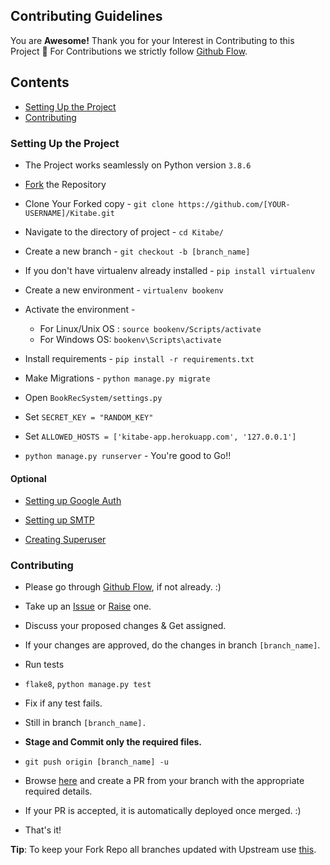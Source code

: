 ## Contributing Guidelines

You are **Awesome!** Thank you for your Interest in Contributing to this Project 🤗
For Contributions we strictly follow [Github Flow](https://guides.github.com/introduction/flow/).

## Contents

- [Setting Up the Project](#user-content-setting-up-the-project)
- [Contributing](#user-content-contributing)

### Setting Up the Project

- The Project works seamlessly on Python version `3.8.6`

- [Fork](https://docs.github.com/en/github/getting-started-with-github/fork-a-repo#fork-an-example-repository) the Repository

- Clone Your Forked copy -
  `git clone https://github.com/[YOUR-USERNAME]/Kitabe.git`

- Navigate to the directory of project -
  `cd Kitabe/`

- Create a new branch -
  `git checkout -b [branch_name]`

- If you don't have virtualenv already installed -
  `pip install virtualenv`

- Create a new environment -
  `virtualenv bookenv`

- Activate the environment -
  - For Linux/Unix OS : `source bookenv/Scripts/activate`
  - For Windows OS: `bookenv\Scripts\activate`

- Install requirements -
  `pip install -r requirements.txt`

- Make Migrations -
  `python manage.py migrate`

- Open `BookRecSystem/settings.py`

- Set `SECRET_KEY = "RANDOM_KEY"`

- Set `ALLOWED_HOSTS = ['kitabe-app.herokuapp.com', '127.0.0.1']`

- `python manage.py runserver` - You're good to Go!!

#### Optional

- [Setting up Google Auth](https://django-allauth.readthedocs.io/en/latest/installation.html)

- [Setting up SMTP](https://youtu.be/-tyBEsHSv7w)

- [Creating Superuser](https://www.geeksforgeeks.org/how-to-create-superuser-in-django/)

### Contributing

- Please go through [Github Flow](https://guides.github.com/introduction/flow/), if not already. :)

- Take up an [Issue](https://github.com/Praful932/Kitabe/issues) or [Raise](https://github.com/Praful932/Kitabe/issues/new) one.

- Discuss your proposed changes & Get assigned.

- If your changes are approved, do the changes in branch `[branch_name]`.

- Run tests

- `flake8`, `python manage.py test`

- Fix if any test fails.

- Still in branch `[branch_name].`

- **Stage and Commit only the required files.**

- `git push origin [branch_name] -u`

- Browse [here](https://github.com/Praful932/Kitabe) and create a PR from your branch with the appropriate required details.

- If your PR is accepted, it is automatically deployed once merged. :)

- That's it!

**Tip**: To keep your Fork Repo all branches updated with Upstream use [this](https://upriver.github.io/).
